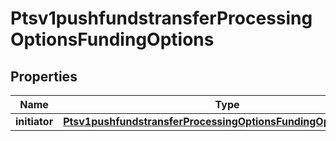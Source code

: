 
# Ptsv1pushfundstransferProcessingOptionsFundingOptions

## Properties
Name | Type | Description | Notes
------------ | ------------- | ------------- | -------------
**initiator** | [**Ptsv1pushfundstransferProcessingOptionsFundingOptionsInitiator**](Ptsv1pushfundstransferProcessingOptionsFundingOptionsInitiator.md) |  |  [optional]



